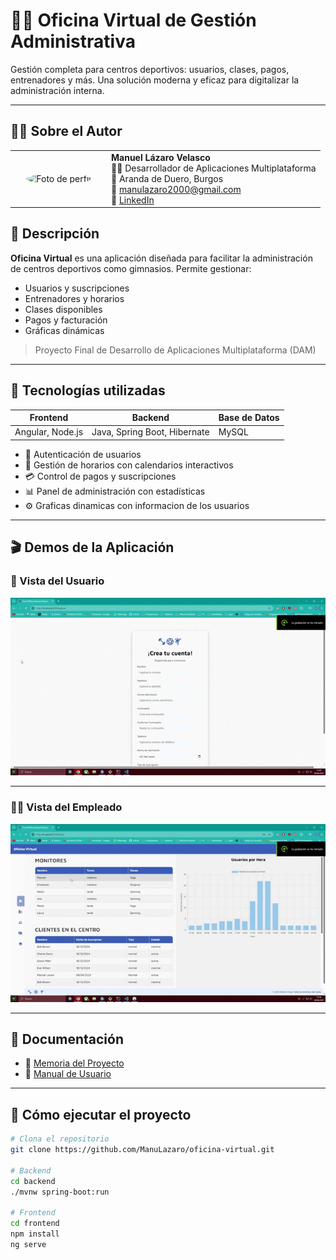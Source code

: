 
# 🏋️‍♂️ Oficina Virtual de Gestión Administrativa

Gestión completa para centros deportivos: usuarios, clases, pagos, entrenadores y más. Una solución moderna y eficaz para digitalizar la administración interna.

---

## 👨‍💻 Sobre el Autor

<table> <tr> <td align="center" width="140"> <img src="[https://avatars.githubusercontent.com/u/109770830?v=4](https://avatars.githubusercontent.com/u/122815200?s=400&u=32a30cf0a259bba4e7e50ded24be1e169c701f6c&v=4)" width="100" style="border-radius: 50%;" alt="Foto de perfil"/> </td> <td> <strong>Manuel Lázaro Velasco</strong> <br> 🧑‍💻 Desarrollador de Aplicaciones Multiplataforma <br> 📍 Aranda de Duero, Burgos <br> 📧 <a href="mailto:manulazaro2000@gmail.com">manulazaro2000@gmail.com</a> <br> 🔗 <a href="https://www.linkedin.com/in/manuel-l%C3%A1zaro-velasco-5501a6232/">LinkedIn</a> </td> </tr> </table>

## 📌 Descripción

**Oficina Virtual** es una aplicación diseñada para facilitar la administración de centros deportivos como gimnasios. Permite gestionar:

- Usuarios y suscripciones
- Entrenadores y horarios
- Clases disponibles
- Pagos y facturación
- Gráficas dinámicas

> Proyecto Final de Desarrollo de Aplicaciones Multiplataforma (DAM)

---

## 🧠 Tecnologías utilizadas

| Frontend | Backend | Base de Datos |
|---------|---------|---------------|
| Angular, Node.js | Java, Spring Boot, Hibernate | MySQL |

- 🔐 Autenticación de usuarios
- 📅 Gestión de horarios con calendarios interactivos
- 💳 Control de pagos y suscripciones
- 📊 Panel de administración con estadísticas
- ⚙️ Graficas dinamicas con informacion de los usuarios

---
## 🎬 Demos de la Aplicación

### 👤 Vista del Usuario

![Demo Usuario](./media/demo_usuario.gif)

---

### 👨‍💼 Vista del Empleado

![Demo Empleado](./media/demo_empleado.gif)

---

## 📄 Documentación

- 📘 [Memoria del Proyecto](./Lazaro_Velasco_Manuel_Memoria_ProyectoFinal_DAM24.docx.pdf)
- 🧾 [Manual de Usuario](./Lazaro_Velasco_Manuel_Manual_ProyectoFinal_DAM24.docx.pdf)

---

## 🚀 Cómo ejecutar el proyecto

```bash
# Clona el repositorio
git clone https://github.com/ManuLazaro/oficina-virtual.git

# Backend
cd backend
./mvnw spring-boot:run

# Frontend
cd frontend
npm install
ng serve
